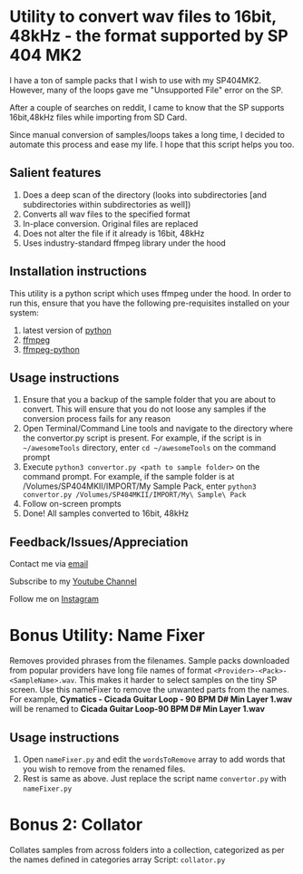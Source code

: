 # Utility to convert wav files to 16bit, 48kHz - the format supported by SP 404 MK2
I have a ton of sample packs that I wish to use with my SP404MK2. However, many of the loops gave me "Unsupported File" error on the SP. 

After a couple of searches on reddit, I came to know that the SP supports 16bit,48kHz files while importing from SD Card. 

Since manual conversion of samples/loops takes a long time, I decided to automate this process and ease my life. I hope that this script helps you too.


## Salient features
1. Does a deep scan of the directory (looks into subdirectories [and subdirectories within subdirectories as well]) 
2. Converts all wav files to the specified format
3. In-place conversion. Original files are replaced
4. Does not alter the file if it already is 16bit, 48kHz
5. Uses industry-standard ffmpeg library under the hood


## Installation instructions
This utility is a python script which uses ffmpeg under the hood. In order to run this, ensure that you have the following pre-requisites installed on your system:
1. latest version of [python](https://www.python.org/downloads/)
2. [ffmpeg](https://ffmpeg.org/download.html)
3. [ffmpeg-python](https://github.com/kkroening/ffmpeg-python)

## Usage instructions
1. Ensure that you a backup of the sample folder that you are about to convert. This will ensure that you do not loose any samples if the conversion process fails for any reason
2. Open Terminal/Command Line tools and navigate to the directory where the convertor.py script is present. 
For example, if the script is in `~/awesomeTools` directory, enter
`cd ~/awesomeTools` on the command prompt
3. Execute `python3 convertor.py <path to sample folder>` on the command prompt. For example, if the sample folder is at /Volumes/SP404MKII/IMPORT/My Sample Pack, enter `python3 convertor.py /Volumes/SP404MKII/IMPORT/My\ Sample\ Pack`
4. Follow on-screen prompts
5. Done! All samples converted to 16bit, 48kHz


## Feedback/Issues/Appreciation
Contact me via [email](mailto:preet@marchingbytes.com)

Subscribe to my [Youtube Channel](https://www.youtube.com/@BigSmilezBeats)

Follow me on [Instagram](https://www.instagram.com/bigsmilezbeats/)


#
#

# Bonus Utility: Name Fixer
Removes provided phrases from the filenames. Sample packs downloaded from popular providers have long file names of format `<Provider>-<Pack>-<SampleName>.wav`. This makes it harder to select samples on the tiny SP screen. Use this nameFixer to remove the unwanted parts from the names. For example, **Cymatics - Cicada Guitar Loop - 90 BPM D# Min Layer 1.wav** will be renamed to **Cicada Guitar Loop-90 BPM D# Min Layer 1.wav**

## Usage instructions
1. Open `nameFixer.py` and edit the `wordsToRemove` array to add words that you wish to remove from the renamed files.
2. Rest is same as above. Just replace the script name `convertor.py` with `nameFixer.py`

#
#

# Bonus 2: Collator
Collates samples from across folders into a collection, categorized as per the names defined in categories array
Script: `collator.py`